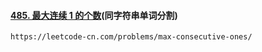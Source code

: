 #### [485. 最大连续 1 的个数](https://leetcode-cn.com/problems/max-consecutive-ones/)(同字符串单词分割)

```shell script
https://leetcode-cn.com/problems/max-consecutive-ones/
```

### 